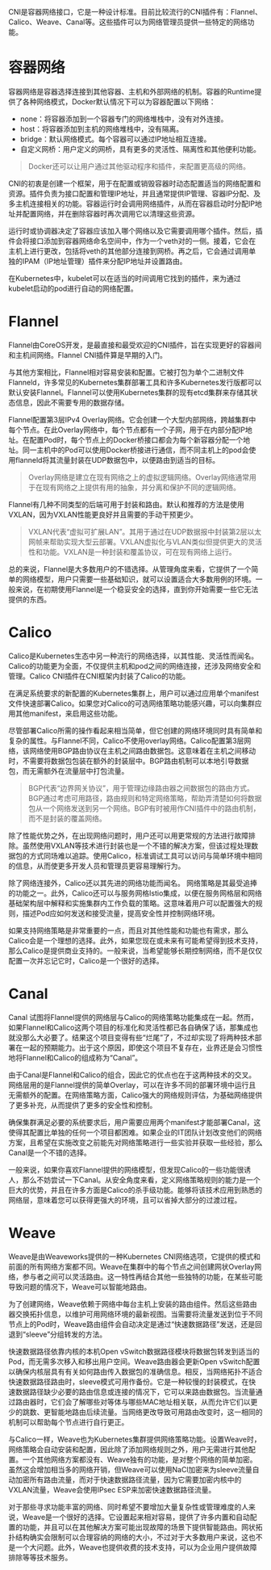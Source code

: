 CNI是容器网络接口，它是一种设计标准。目前比较流行的CNI插件有：Flannel、Calico、Weave、Canal等。这些插件可以为网络管理员提供一些特定的网络功能。



# 容器网络

容器网络是容器选择连接到其他容器、主机和外部网络的机制。容器的Runtime提供了各种网络模式，Docker默认情况下可以为容器配置以下网络：

- none：将容器添加到一个容器专门的网络堆栈中，没有对外连接。
- host：将容器添加到主机的网络堆栈中，没有隔离。
- bridge：默认网络模式。每个容器可以通过IP地址相互连接。
- 自定义网桥：用户定义的网桥，具有更多的灵活性、隔离性和其他便利功能。



> Docker还可以让用户通过其他驱动程序和插件，来配置更高级的网络。



CNI的初衷是创建一个框架，用于在配置或销毁容器时动态配置适当的网络配置和资源。插件负责为接口配置和管理IP地址，并且通常提供IP管理、容器IP分配、及多主机连接相关的功能。容器运行时会调用网络插件，从而在容器启动时分配IP地址并配置网络，并在删除容器时再次调用它以清理这些资源。



运行时或协调器决定了容器应该加入哪个网络以及它需要调用哪个插件。然后，插件会将接口添加到容器网络命名空间中，作为一个veth对的一侧。接着，它会在主机上进行更改，包括将veth的其他部分连接到网桥。再之后，它会通过调用单独的IPAM（IP地址管理）插件来分配IP地址并设置路由。



在Kubernetes中，kubelet可以在适当的时间调用它找到的插件，来为通过kubelet启动的pod进行自动的网络配置。



# Flannel

Flannel由CoreOS开发，是最直接和最受欢迎的CNI插件，旨在实现更好的容器间和主机间网络。Flannel CNI插件算是早期的入门。



与其他方案相比，Flannel相对容易安装和配置。它被打包为单个二进制文件Flanneld，许多常见的Kubernetes集群部署工具和许多Kubernetes发行版都可以默认安装Flannel。Flannel可以使用Kubernetes集群的现有etcd集群来存储其状态信息，因此不需要专用的数据存储。



Flannel配置第3层IPv4 Overlay网络。它会创建一个大型内部网络，跨越集群中每个节点。在此Overlay网络中，每个节点都有一个子网，用于在内部分配IP地址。在配置Pod时，每个节点上的Docker桥接口都会为每个新容器分配一个地址。同一主机中的Pod可以使用Docker桥接进行通信，而不同主机上的pod会使用flanneld将其流量封装在UDP数据包中，以便路由到适当的目标。

> Overlay网络是建立在现有网络之上的虚拟逻辑网络。Overlay网络通常用于在现有网络之上提供有用的抽象，并分离和保护不同的逻辑网络。



Flannel有几种不同类型的后端可用于封装和路由。默认和推荐的方法是使用VXLAN，因为VXLAN性能更良好并且需要的手动干预更少。

> VXLAN代表“虚拟可扩展LAN”。其用于通过在UDP数据报中封装第2层以太网帧来帮助实现大型云部署。VXLAN虚拟化与VLAN类似但提供更大的灵活性和功能。VXLAN是一种封装和覆盖协议，可在现有网络上运行。



总的来说，Flannel是大多数用户的不错选择。从管理角度来看，它提供了一个简单的网络模型，用户只需要一些基础知识，就可以设置适合大多数用例的环境。一般来说，在初期使用Flannel是一个稳妥安全的选择，直到你开始需要一些它无法提供的东西。



# Calico

Calico是Kubernetes生态中另一种流行的网络选择，以其性能、灵活性而闻名。Calico的功能更为全面，不仅提供主机和pod之间的网络连接，还涉及网络安全和管理。Calico CNI插件在CNI框架内封装了Calico的功能。



在满足系统要求的新配置的Kubernetes集群上，用户可以通过应用单个manifest文件快速部署Calico。如果您对Calico的可选网络策略功能感兴趣，可以向集群应用其他manifest，来启用这些功能。



尽管部署Calico所需的操作看起来相当简单，但它创建的网络环境同时具有简单和复杂的属性。与Flannel不同，Calico不使用overlay网络。Calico配置第3层网络，该网络使用BGP路由协议在主机之间路由数据包。这意味着在主机之间移动时，不需要将数据包包装在额外的封装层中。BGP路由机制可以本地引导数据包，而无需额外在流量层中打包流量。

> BGP代表“边界网关协议”，用于管理边缘路由器之间数据包的路由方式。BGP通过考虑可用路径，路由规则和特定网络策略，帮助弄清楚如何将数据包从一个网络发送到另一个网络。BGP有时被用作CNI插件中的路由机制，而不是封装的覆盖网络。



除了性能优势之外，在出现网络问题时，用户还可以用更常规的方法进行故障排除。虽然使用VXLAN等技术进行封装也是一个不错的解决方案，但该过程处理数据包的方式同场难以追踪。使用Calico，标准调试工具可以访问与简单环境中相同的信息，从而使更多开发人员和管理员更容易理解行为。



除了网络连接外，Calico还以其先进的网络功能而闻名。 网络策略是其最受追捧的功能之一。此外，Calico还可以与服务网格Istio集成，以便在服务网格层和网络基础架构层中解释和实施集群内工作负载的策略。这意味着用户可以配置强大的规则，描述Pod应如何发送和接受流量，提高安全性并控制网络环境。



如果支持网络策略是非常重要的一点，而且对其他性能和功能也有需求，那么Calico会是一个理想的选择。此外，如果您现在或未来有可能希望得到技术支持，那么Calico是提供商业支持的。一般来说，当希望能够长期控制网络，而不是仅仅配置一次并忘记它时，Calico是一个很好的选择。



# Canal

Canal 试图将Flannel提供的网络层与Calico的网络策略功能集成在一起。然而，如果Flannel和Calico这两个项目的标准化和灵活性都已各自确保了话，那集成也就没那么大必要了。结果这个项目变得有些“烂尾”了，不过却实现了将两种技术部署在一起的预期能力。出于这个原因，即使这个项目不复存在，业界还是会习惯性地将Flannel和Calico的组成称为“Canal”。



由于Canal是Flannel和Calico的组合，因此它的优点也在于这两种技术的交叉。网络层用的是Flannel提供的简单Overlay，可以在许多不同的部署环境中运行且无需额外的配置。在网络策略方面，Calico强大的网络规则评估，为基础网络提供了更多补充，从而提供了更多的安全性和控制。



确保集群满足必要的系统要求后，用户需要应用两个manifest才能部署Canal，这使得其配置比单独的任何一个项目都困难。如果企业的IT团队计划改变他们的网络方案，且希望在实施改变之前能先对网络策略进行一些实验并获取一些经验，那么Canal是一个不错的选择。



一般来说，如果你喜欢Flannel提供的网络模型，但发现Calico的一些功能很诱人，那么不妨尝试一下Canal。从安全角度来看，定义网络策略规则的能力是一个巨大的优势，并且在许多方面是Calico的杀手级功能。能够将该技术应用到熟悉的网络层，意味着您可以获得更强大的环境，且可以省掉大部分的过渡过程。



# Weave

Weave是由Weaveworks提供的一种Kubernetes CNI网络选项，它提供的模式和前面的所有网络方案都不同。Weave在集群中的每个节点之间创建网状Overlay网络，参与者之间可以灵活路由。这一特性再结合其他一些独特的功能，在某些可能导致问题的情况下，Weave可以智能地路由。



为了创建网络，Weave依赖于网络中每台主机上安装的路由组件。然后这些路由器交换拓扑信息，以维护可用网络环境的最新视图。当需要将流量发送到位于不同节点上的Pod时，Weave路由组件会自动决定是通过“快速数据路径”发送，还是回退到“sleeve”分组转发的方法。



快速数据路径依靠内核的本机Open vSwitch数据路径模块将数据包转发到适当的Pod，而无需多次移入和移出用户空间。Weave路由器会更新Open vSwitch配置以确保内核层具有有关如何路由传入数据包的准确信息。相反，当网络拓扑不适合快速数据路径路由时，sleeve模式可用作备份。它是一种较慢的封装模式，在快速数据路径缺少必要的路由信息或连接的情况下，它可以来路由数据包。当流量通过路由器时，它们会了解哪些对等体与哪些MAC地址相关联，从而允许它们以更少的跳数、更智能地路由后续流量。当网络更改导致可用路由改变时，这一相同的机制可以帮助每个节点进行自行更正。



与Calico一样，Weave也为Kubernetes集群提供网络策略功能。设置Weave时，网络策略会自动安装和配置，因此除了添加网络规则之外，用户无需进行其他配置。一个其他网络方案都没有、Weave独有的功能，是对整个网络的简单加密。虽然这会增加相当多的网络开销，但Weave可以使用NaCl加密来为sleeve流量自动加密所有路由流量，而对于快速数据路径流量，因为它需要加密内核中的VXLAN流量，Weave会使用IPsec ESP来加密快速数据路径流量。



对于那些寻求功能丰富的网络、同时希望不要增加大量复杂性或管理难度的人来说，Weave是一个很好的选择。它设置起来相对容易，提供了许多内置和自动配置的功能，并且可以在其他解决方案可能出现故障的场景下提供智能路由。网状拓扑结构确实会限制可以合理容纳的网络的大小，不过对于大多数用户来说，这也不是一个大问题。此外，Weave也提供收费的技术支持，可以为企业用户提供故障排除等等技术服务。

